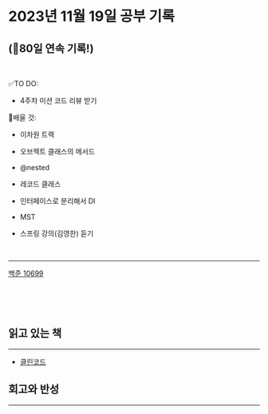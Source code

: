 # 2023년 11월 19일 공부 기록 
## (🚀80일 연속 기록!)

<br>

✅TO DO: 

- 4주차 미션 코드 리뷰 받기


💭배울 것:

- 이차원 트랙
- 오브젝트 클래스의 메서드
- @nested
- 레코드 클래스
- 인터페이스로 분리해서 DI


- MST
- 스프링 강의(김영한) 듣기

<br>

---


[백준 10699](..%2F..%2F..%2FAlgorithm%2FSolvedProblem%2F%EA%B5%AC%ED%98%84%2F10699%2F10699.md)

<br><br><br>

## 읽고 있는 책

---

- [클린코드](..%2F..%2F..%2F%EB%8F%85%EC%84%9C%2F%EB%B0%A9%EB%B2%95%EB%A1%A0%2F%ED%81%B4%EB%A6%B0%EC%BD%94%EB%93%9C%2F%ED%81%B4%EB%A6%B0%EC%BD%94%EB%93%9C.md)




## 회고와 반성

---
